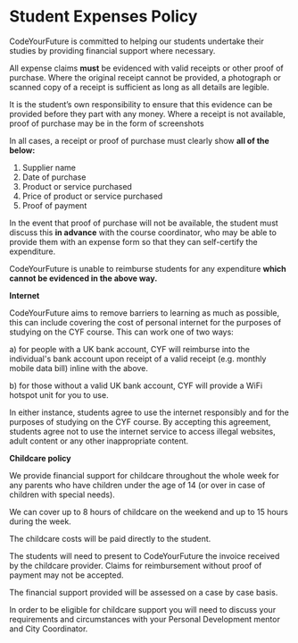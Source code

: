 # Student Expenses Policy

CodeYourFuture is committed to helping our students undertake their studies by providing financial support where necessary.

All expense claims **must** be evidenced with valid receipts or other proof of purchase. Where the original receipt cannot be provided, a photograph or scanned copy of a receipt is sufficient as long as all details are legible. 

It is the student’s own responsibility to ensure that this evidence can be provided before they part with any money. Where a receipt is not available, proof of purchase may be in the form of screenshots 

In all cases, a receipt or proof of purchase must clearly show **all of the below:**

1. Supplier name
2. Date of purchase
3. Product or service purchased
4. Price of product or service purchased
5. Proof of payment

In the event that proof of purchase will not be available, the student must discuss this **in advance** with the course coordinator, who may be able to provide them with an expense form so that they can self-certify the expenditure.

CodeYourFuture is unable to reimburse students for any expenditure **which cannot be evidenced in the above way.**

**Internet**

CodeYourFuture aims to remove barriers to learning as much as possible, this can include covering the cost of personal internet for the purposes of studying on the CYF course. This can work one of two ways:

a\) for people with a UK bank account, CYF will reimburse into the individual's bank account upon receipt of a valid receipt \(e.g. monthly mobile data bill\) inline with the above.

b\) for those without a valid UK bank account, CYF will provide a WiFi hotspot unit for you to use.

In either instance, students agree to use the internet responsibly and for the purposes of studying on the CYF course. By accepting this agreement, students agree not to use the internet service to access illegal websites, adult content or any other inappropriate content.

**Childcare policy**

We provide financial support for childcare throughout the whole week for any parents who have children under the age of 14 \(or over in case of children with special needs\). 

We can cover up to 8 hours of childcare on the weekend and up to 15 hours during the week. 

The childcare costs will be paid directly to the student. 

The students will need to present to CodeYourFuture the invoice received by the childcare provider. Claims for reimbursement without proof of payment may not be accepted.

The financial support provided will be assessed on a case by case basis.

In order to be eligible for childcare support you will need to discuss your requirements and circumstances with your Personal Development mentor and City Coordinator.  


